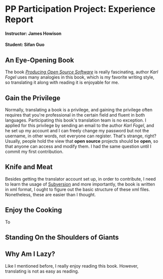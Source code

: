 # PP Participation Project: Experience Report
#### Instructor: James Howison
#### Student: Sifan Guo

## An Eye-Opening Book
The book [_Producing Open Source Software_](https://producingoss.com/) is really fascinating, author _Karl Fogel_ uses many analogies in this book, which is my favorite writing style, so translating it along with reading it is enjoyable for me.

## Gain the Privilege
Normally, translating a book is a privilege, and gaining the privilege often requires that you're professional in the certain field and fluent in both languages. Participating this book's translation team is no exception. I applied for this privilege by sending an email to the author _Karl Fogel_, and he set up my account and I can freely change my password but not the username, in other words, not everyone can register. That's strange, right? Usually, people hold the view that **open source** projects should be **open**, so that anyone can access and modify them. I had the same question until I commit my first contribution.

## Knife and Meat
Besides getting the translator account set up, in order to contribute, I need to learn the usage of [Subversion](http://subversion.apache.org) and more importantly, the book is written in xml format, I ought to figure out the basic structure of these xml files. Nonetheless, these are easier than I thought.

## Enjoy the Cooking
To 

## Standing On the Shoulders of Giants

## Why Am I Lazy?
Like I mentioned before, I really enjoy reading this book. However, translating is not as easy as reading.
